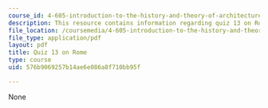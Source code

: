 ```yaml
---
course_id: 4-605-introduction-to-the-history-and-theory-of-architecture-spring-2012
description: This resource contains information regarding quiz 13 on Rome.
file_location: /coursemedia/4-605-introduction-to-the-history-and-theory-of-architecture-spring-2012/576b9069257b14ae6e086a8f710bb95f_MIT4_605S12_quiz13.pdf
file_type: application/pdf
layout: pdf
title: Quiz 13 on Rome
type: course
uid: 576b9069257b14ae6e086a8f710bb95f

---
```

None